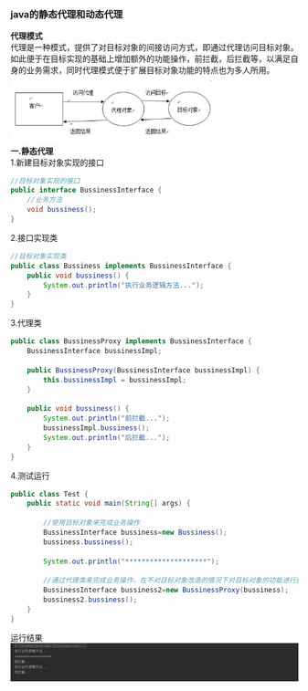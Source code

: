 ### java的静态代理和动态代理  

**代理模式**  
代理是一种模式，提供了对目标对象的间接访问方式，即通过代理访问目标对象。如此便于在目标实现的基础上增加额外的功能操作，前拦截，后拦截等，以满足自身的业务需求，同时代理模式便于扩展目标对象功能的特点也为多人所用。  
![proxy](https://github.com/yangxuechen/learnSSM/blob/master/resource/sping-learn-images/proxy.jpg)  
**一.静态代理**  
1.新建目标对象实现的接口  
```java
//目标对象实现的接口
public interface BussinessInterface {
    //业务方法
    void bussiness();
}
```  
2.接口实现类  
```java
//目标对象实现类
public class Bussiness implements BussinessInterface {
    public void bussiness() {
        System.out.println("执行业务逻辑方法...");
    }
}
```  
3.代理类  
```java
public class BussinessProxy implements BussinessInterface {
    BussinessInterface bussinessImpl;

    public BussinessProxy(BussinessInterface bussinessImpl) {
        this.bussinessImpl = bussinessImpl;
    }

    public void bussiness() {
        System.out.println("前拦截...");
        bussinessImpl.bussiness();
        System.out.println("后拦截...");
    }
}

```  
4.测试运行  
```java
public class Test {
    public static void main(String[] args) {

        //使用目标对象来完成业务操作
        BussinessInterface bussiness=new Bussiness();
        bussiness.bussiness();
        
        System.out.println("********************");

        //通过代理类来完成业务操作，在不对目标对象改造的情况下对目标对象的功能进行扩充
        BussinessInterface bussiness2=new BussinessProxy(bussiness);
        bussiness2.bussiness();
    }
}
```  
运行结果  
![result](https://github.com/yangxuechen/learnSSM/blob/master/resource/sping-learn-images/result.jpg)  


